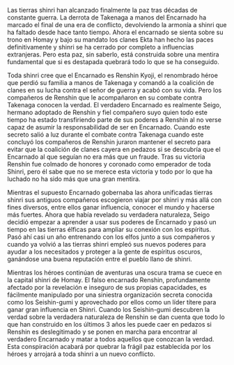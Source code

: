 Las tierras shinri han alcanzado finalmente la paz tras décadas de constante guerra. La derrota de Takenaga a manos del Encarnado ha marcado el final de una era de conflicto, devolviendo la armonía a shinri que ha faltado desde hace tanto tiempo. Ahora el encarnado se sienta sobre su trono en Homay y bajo su mandato los clanes Ekta han hecho las paces definitivamente y shinri se ha cerrado por completo a influencias extranjeras. Pero esta paz, sin saberlo, está construida sobre una mentira fundamental que si es destapada quebrará todo lo que se ha conseguido. 

Toda shinri cree que el Encarnado es Renshin Kyoji, el renombrado héroe que perdió su familia a manos de Takenaga y comandó a la coalición de clanes en su lucha contra el señor de guerra y acabó con su vida. Pero los compañeros de Renshin que le acompañaron en su combate contra Takenaga conocen la verdad. El verdadero Encarnado es realmente Seigo, hermano adoptado de Renshin y fiel compañero suyo quien todo este tiempo ha estado transfiriendo parte de sus poderes a Renshin al no verse capaz de asumir la responsabilidad de ser en Encarnado. Cuando este secreto salió a luz durante el combate contra Takenaga cuando este concluyó los compañeros de Renshin juraron mantener el secreto para evitar que la coalición de clanes cayera en pedazos si se descubría que el Encarnado al que seguían no era más que un fraude. Tras su victoria Renshin fue colmado de honores y coronado como emperador de toda Shinri, pero él sabe que no se merece esta victoria y todo por lo que ha luchado no ha sido más que una gran mentira. 

Mientras el supuesto Encarnado gobernaba las ahora unificadas tierras shinri sus antiguos compañeros escogieron viajar por shinri y más allá con fines diversos, entre ellos ganar influencia, conocer el mundo y hacerse más fuertes. Ahora que había revelado su verdadera naturaleza, Seigo decidió empezar a aprender a usar sus poderes de Encarnado y pasó un tiempo en las tierras élficas para ampliar su conexión con los espíritus. Pasó ahí casi un año entrenando con los elfos junto a sus compañeros y cuando ya volvió a las tierras shinri empleó sus nuevos poderes para ayudar a los necesitados y proteger a la gente de espíritus oscuros, ganándose una buena reputación entre el pueblo llano de shinri. 

Mientras los héroes continúan de aventuras una oscura trama se cuece en la capital shinri de Homay. El falso encarnado Renshin, profundamente afectado por la revelación e inseguro de sus propias capacidades, es fácilmente manipulado por una siniestra organización secreta conocida como los Seishin-gumi y aprovechado por ellos como un líder títere para ganar gran influencia en Shinri. Cuando los Seishin-gumi descubren la verdad sobre la verdadera naturaleza de Renshin se dan cuenta que todo lo que han construido en los últimos 3 años les puede caer en pedazos si Renshin es deslegitimado y se ponen en marcha para encontrar al verdadero Encarnado y matar a todos aquellos que conozcan la verdad. Esta conspiración acabará por quebrar la frágil paz establecida por los héroes y arrojará a toda shinri a un nuevo conflicto.																										

